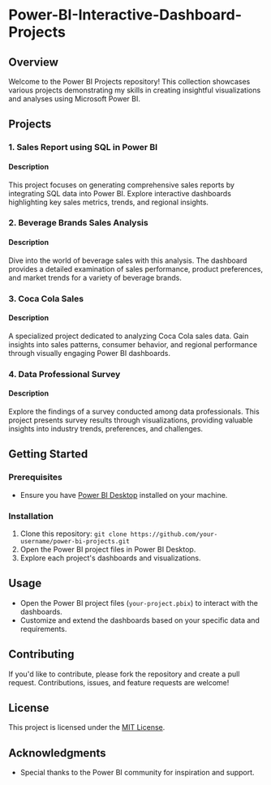 # Power-BI-Interactive-Dashboard-Projects


## Overview

Welcome to the Power BI Projects repository! This collection showcases various projects demonstrating my skills in creating insightful visualizations and analyses using Microsoft Power BI.

## Projects

### 1. Sales Report using SQL in Power BI

#### Description

This project focuses on generating comprehensive sales reports by integrating SQL data into Power BI. Explore interactive dashboards highlighting key sales metrics, trends, and regional insights.

### 2. Beverage Brands Sales Analysis

#### Description

Dive into the world of beverage sales with this analysis. The dashboard provides a detailed examination of sales performance, product preferences, and market trends for a variety of beverage brands.

### 3. Coca Cola Sales

#### Description

A specialized project dedicated to analyzing Coca Cola sales data. Gain insights into sales patterns, consumer behavior, and regional performance through visually engaging Power BI dashboards.

### 4. Data Professional Survey

#### Description

Explore the findings of a survey conducted among data professionals. This project presents survey results through visualizations, providing valuable insights into industry trends, preferences, and challenges.

## Getting Started

### Prerequisites

- Ensure you have [Power BI Desktop](https://powerbi.microsoft.com/desktop/) installed on your machine.

### Installation

1. Clone this repository: `git clone https://github.com/your-username/power-bi-projects.git`
2. Open the Power BI project files in Power BI Desktop.
3. Explore each project's dashboards and visualizations.

## Usage

- Open the Power BI project files (`your-project.pbix`) to interact with the dashboards.
- Customize and extend the dashboards based on your specific data and requirements.

## Contributing

If you'd like to contribute, please fork the repository and create a pull request. Contributions, issues, and feature requests are welcome!

## License

This project is licensed under the [MIT License](LICENSE).

## Acknowledgments

- Special thanks to the Power BI community for inspiration and support.
